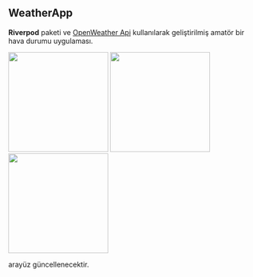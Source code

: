 ## WeatherApp

**Riverpod** paketi ve [OpenWeather Api](https://openweathermap.org/api) kullanılarak geliştirilmiş amatör bir hava durumu uygulaması.


<img src="https://github.com/MuhammedTayyipSahin/weather_app_with_riverpod/assets/134166159/9f171492-bbbe-4dca-b2ec-5004f3a0043d" width="200">

<img src="https://github.com/MuhammedTayyipSahin/weather_app_with_riverpod/assets/134166159/241b3215-4066-4e62-b031-3703665f81b8" width="200">

<img src="https://github.com/MuhammedTayyipSahin/weather_app_with_riverpod/assets/134166159/76afdd30-640e-423f-b7df-b57b792d8006" width="200">

arayüz güncellenecektir.
